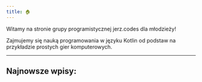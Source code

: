 ```yaml
---
title: 🏠
---
```


Witamy na stronie grupy programistycznej jerz.codes dla młodzieży!

Zajmujemy się nauką programowania w języku Kotlin od podstaw na przykładzie prostych gier komputerowych.

---
## Najnowsze wpisy: